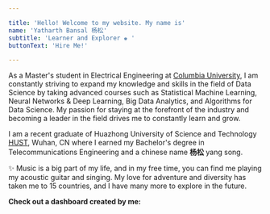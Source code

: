 ```yaml
---

title: 'Hello! Welcome to my website. My name is'
name: 'Yatharth Bansal 杨松'
subtitle: 'Learner and Explorer ♚ ' 
buttonText: 'Hire Me!'

---
```

<!-- I am a final year undergrad student studying [Telecommunications Engineering](http://ei.hust.edu.cn/English/Home.htm) at Huazhong University of Science and Technology [HUST](http://english.hust.edu.cn/).
I am an Indian who went to China to learn and explore. China not only gave me knowledge and skills but also gave me
a new identity as **杨松** yang song (my chinese name). -->
<!-- ![alt text](c2.png){width=20 height=20} -->

<!-- <img  src="c3.png"> -->
As a Master's student in Electrical Engineering at [Columbia University](https://www.ee.columbia.edu/nikola-tesla-electrical-engineering-scholar-program), I am constantly striving to expand my knowledge and skills in the field of Data Science by taking advanced courses such as Statistical Machine Learning, Neural Networks & Deep Learning, Big Data Analytics, and Algorithms for Data Science. My passion for staying at the forefront of the industry and becoming a leader in the field drives me to constantly learn and grow.

I am a recent graduate of Huazhong University of Science and Technology [HUST](http://english.hust.edu.cn/), Wuhan, CN where I earned my Bachelor's degree in Telecommunications Engineering and a chinese name   **杨松** yang song.

✨ Music is a big part of my life, and in my free time, you can find me playing my acoustic guitar and singing. My love for adventure and diversity has taken me to 15 countries, and I have many more to explore in the future.

**Check out a dashboard created by me:**
<!-- I am a student with research interests in the field of Wireless Communication Systems and Machine Learning. -->
